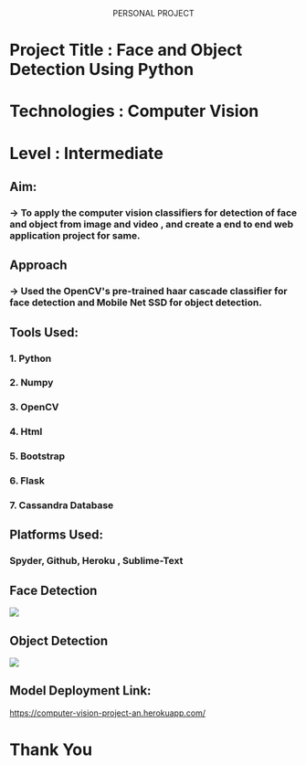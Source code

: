 <p align="center" >
    PERSONAL PROJECT
  </p>

# Project Title : Face and Object Detection Using Python
# Technologies : Computer Vision
# Level : Intermediate 

## Aim:
### -> To apply the computer vision classifiers for detection of face and object from image and video , and create a end to end web application project for same.

## Approach
### -> Used the OpenCV's pre-trained haar cascade classifier for face detection and Mobile Net SSD for object detection.

## Tools Used:
### 1. Python 
### 2. Numpy
### 3. OpenCV
### 4. Html
### 5. Bootstrap
### 6. Flask
### 7. Cassandra Database




## Platforms Used:
### Spyder, Github, Heroku , Sublime-Text


## Face Detection
![](https://github.com/adityanaranje/COMPUTER-VISION-PROJECT/blob/main/static/face_r.gif)


## Object Detection
![](https://github.com/adityanaranje/COMPUTER-VISION-PROJECT/blob/main/static/obj_detect.gif)


## Model Deployment Link:
https://computer-vision-project-an.herokuapp.com/


# Thank You
